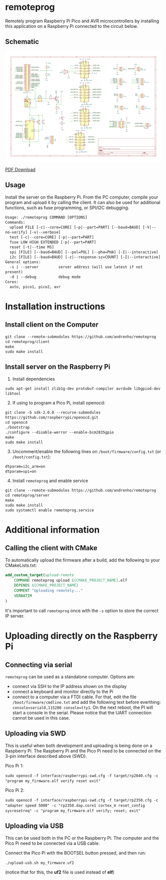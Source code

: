 # remoteprog

Remotely program Raspberry Pi Pico and AVR microcontrollers by installing this application on a Raspberry Pi connected
to the circuit below.

## Schematic

![Schematic](circuit/remote-programmer/remote-programmer.svg)

[PDF Download](https://github.com/andrenho/remoteprog/blob/master/circuit/remote-programmer/remote-programmer.pdf)

## Usage

Install the server on the Raspberry Pi. From the PC computer, compile your program and upload it by calling the client.
It can also be used for additional functions, such as fuse programming, or SPI/I2C debugging.

```
Usage: ./remoteprog COMMAND [OPTIONS]
Commands:
  upload FILE [-c|--core=CORE] [-p|--part=PART] [--baud=BAUD] [-V|--no-verify] [-v|--verbose]
  test [-c|--core=CORE] [-p|--part=PART]
  fuse LOW HIGH EXTENDED [-p|--part=PART]
  reset [-t|--time MS]
  spi [FILE] [--baud=BAUD] [--pol=POL] [--pha=PHA] [-I|--interactive]
  i2c [FILE] [--baud=BAUD] [-z|--response-sz=COUNT] [-I|--interactive]
General options:
  -s | --server         server address (will use latest if not present)
  -d | --debug          debug mode
Cores:
  auto, pico1, pico2, avr
```

# Installation instructions

## Install client on the Computer

```shell
git clone --remote-submodules https://github.com/andrenho/remoteprog
cd remoteprog/client
make
sudo make install
```

## Install server on the Raspberry Pi

1. Install dependencies

```shell
sudo apt-get install zlib1g-dev protobuf-compiler avrdude libgpiod-dev libtool
```

2. If using to program a Pico Pi, install openocd:

```shell
git clone -b sdk-2.0.0 --recurse-submodules https://github.com/raspberrypi/openocd.git
cd openocd
./bootstrap
./configure --disable-werror --enable-bcm2835gpio
make
sudo make install
```

3. Uncomment/enable the following lines on `/boot/firmware/config.txt` (or `/boot/config.txt`):

```
dtparam=i2c_arm=on
dtparam=spi=on
```

4. Install `remoteprog` and enable service

```shell
git clone --remote-submodules https://github.com/andrenho/remoteprog
cd remoteprog/server
make
sudo make install
sudo systemctl enable remoteprog.service
```

# Additional information

## Calling the client with CMake

To automatically upload the firmware after a build, add the following to your CMakeLists.txt:

```cmake
add_custom_target(upload-remote
    COMMAND remoteprog upload ${CMAKE_PROJECT_NAME}.elf
    DEPENDS ${CMAKE_PROJECT_NAME}
    COMMENT "Uploading remotely..."
    VERBATIM
)
```

It's important to call `remoteprog` once with the `-s` option to store the correct IP server.

# Uploading directly on the Raspberry Pi

## Connecting via serial

`remoteprog` can be used as a standalone computer. Options are:

 * connect via SSH to the IP address shown on the display
 * connect a keyboard and monitor directly to the Pi
 * connect to a computer via a FTDI cable. For that, edit the file `/boot/firmware/cmdline.txt` and add the following text before
   everthing: `console=serial0,115200 console=tty1`. On the next reboot, the PI will start a console in the serial. Please notice
   that the UART connection cannot be used in this case.

## Uploading via SWD

This is useful when both development and uploading is being done on a Raspberry Pi. The Raspberry Pi and the Pico Pi need to be
connected on the 3-pin interface described above (SWD).

Pico Pi 1:

`sudo openocd -f interface/raspberrypi-swd.cfg -f target/rp2040.cfg -c "program my_firmware.elf verify reset exit"`

Pico Pi 2:

`sudo openocd -f interface/raspberrypi-swd.cfg -f target/rp2350.cfg -c "adapter speed 5000" -c "rp2350.dap.core1 cortex_m reset_config sysresetreq" -c "program my_firmware.elf verify; reset; exit"`

## Uploading via USB

This can be used both in the PC or the Raspberry Pi. The computer and the Pico Pi need to be connected via a USB cable.

Connect the Pico Pi with the BOOTSEL button pressed, and then run:

`./upload-usb.sh my_firmware.uf2`

(notice that for this, the **uf2** file is used instead of **elf**)
